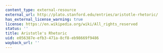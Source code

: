 ```yaml
---
content_type: external-resource
external_url: http://plato.stanford.edu/entries/aristotle-rhetoric/
has_external_license_warning: true
license: https://en.wikipedia.org/wiki/All_rights_reserved
status: ''
title: Aristotle's Rhetoric
uid: e056387e-efb3-471a-8cf8-eb98669f9486
wayback_url: ''
---
```

